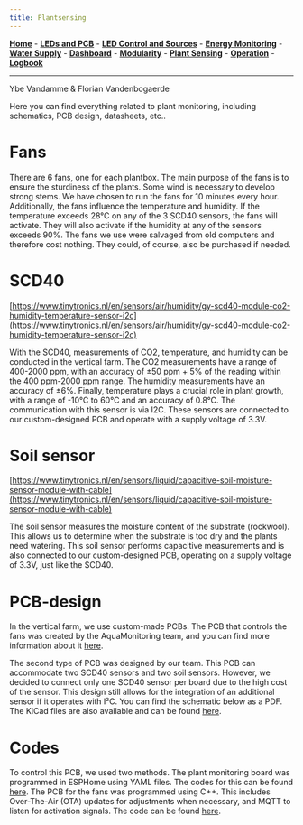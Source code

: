```yaml
---
title: Plantsensing
---
```


[**Home**](https://klaasmeersman.github.io/) - [**LEDs and PCB**](/inhoud/leds/) - [**LED Control and Sources**](/inhoud/aansturingLEDs/) - [**Energy Monitoring**](/inhoud/energiemonitoring/) - [**Water Supply**](/inhoud/aquaMonitoring/) - [**Dashboard**](/inhoud/dashboard/) - [**Modularity**](/inhoud/modulariteit/) - [**Plant Sensing**](/inhoud/plantensensor/) - [**Operation**](/inhoud/operation/) - [**Logbook**](/inhoud/logboek/)

---
Ybe Vandamme & Florian Vandenbogaerde 

Here you can find everything related to plant monitoring, including schematics, PCB design, datasheets, etc.. 

# Fans

There are 6 fans, one for each plantbox. The main purpose of the fans is to ensure the sturdiness of the plants. Some wind is necessary to develop strong stems. We have chosen to run the fans for 10 minutes every hour. Additionally, the fans influence the temperature and humidity. If the temperature exceeds 28°C on any of the 3 SCD40 sensors, the fans will activate. They will also activate if the humidity at any of the sensors exceeds 90%. The fans we use were salvaged from old computers and therefore cost nothing. They could, of course, also be purchased if needed.

# SCD40

[https://www.tinytronics.nl/en/sensors/air/humidity/gy-scd40-module-co2-humidity-temperature-sensor-i2c](https://www.tinytronics.nl/en/sensors/air/humidity/gy-scd40-module-co2-humidity-temperature-sensor-i2c) 

With the SCD40, measurements of CO2, temperature, and humidity can be conducted in the vertical farm. The CO2 measurements have a range of 400-2000 ppm, with an accuracy of ±50 ppm + 5% of the reading within the 400 ppm-2000 ppm range. The humidity measurements have an accuracy of ±6%. Finally, temperature plays a crucial role in plant growth, with a range of -10°C to 60°C and an accuracy of 0.8°C. The communication with this sensor is via I2C. These sensors are connected to our custom-designed PCB and operate with a supply voltage of 3.3V.

# Soil sensor

[https://www.tinytronics.nl/en/sensors/liquid/capacitive-soil-moisture-sensor-module-with-cable](https://www.tinytronics.nl/en/sensors/liquid/capacitive-soil-moisture-sensor-module-with-cable) 

The soil sensor measures the moisture content of the substrate (rockwool). This allows us to determine when the substrate is too dry and the plants need watering. This soil sensor performs capacitive measurements and is also connected to our custom-designed PCB, operating on a supply voltage of 3.3V, just like the SCD40.

# PCB-design

In the vertical farm, we use custom-made PCBs. The PCB that controls the fans was created by the AquaMonitoring team, and you can find more information about it [here](../aquaMonitoring/index.md). 

The second type of PCB was designed by our team. This PCB can accommodate two SCD40 sensors and two soil sensors. However, we decided to connect only one SCD40 sensor per board due to the high cost of the sensor. This design still allows for the integration of an additional sensor if it operates with I²C. You can find the schematic below as a PDF. The KiCad files are also available and can be found [here](https://github.com/KlaasMeersman/KlaasMeersman.github.io/tree/main/inhoud/plantensensor/PCB%20Plantsensing). 

# Codes
To control this PCB, we used two methods. The plant monitoring board was programmed in ESPHome using YAML files. The codes for this can be found [here](https://github.com/KlaasMeersman/KlaasMeersman.github.io/tree/main/inhoud/plantensensor/Yaml%20Files). The PCB for the fans was programmed using C++. This includes Over-The-Air (OTA) updates for adjustments when necessary, and MQTT to listen for activation signals. The code can be found [here](https://github.com/KlaasMeersman/KlaasMeersman.github.io/tree/main/inhoud/plantensensor/Code%20Fans).
